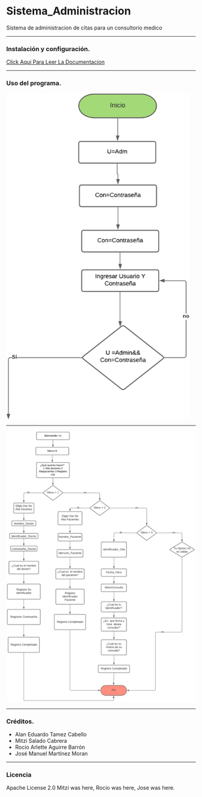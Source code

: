 # Sistema_Administracion
Sistema de administracion de citas para un consultorio medico

------------

###     Instalación y configuración. 
[Click Aqui Para Leer La Documentacion](https://drive.google.com/file/d/1PIcWI-JOZssQnmDw4N2e7HV4uzAbQobR/view "Click Aqui Para Leer La Documentacion")

------------
###     Uso del programa. 
![](https://raw.githubusercontent.com/Alane-Tc/Sistema_Administracion/master/Funcionamiento%20del%20programa/Imagen1.png)

------------
![](https://raw.githubusercontent.com/Alane-Tc/Sistema_Administracion/master/Funcionamiento%20del%20programa/Imagen2.png)

------------

###     Créditos.
- Alan Eduardo Tamez Cabello
- Mitzi Salado Cabrera
- Rocio Arlette Aguirre Barrón
- José Manuel Martínez Moran

------------

###     Licencia
Apache License 2.0 Mitzi was here, Rocio was here, Jose was here.
